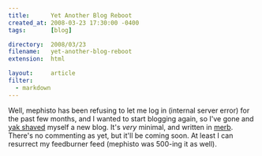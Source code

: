 ```yaml
---
title:      Yet Another Blog Reboot
created_at: 2008-03-23 17:30:00 -0400
tags:       [blog]

directory:  2008/03/23
filename:   yet-another-blog-reboot
extension:  html

layout:     article
filter:
  - markdown
---
```

Well, mephisto has been refusing to let me log in (internal server error) for the past few months, and I wanted to start blogging again, so I've gone and [yak shaved][] myself a new blog.  It's _very_ minimal, and written in [merb][].  There's no commenting as yet, but it'll be coming soon.  At least I can resurrect my feedburner feed (mephisto was 500-ing it as well).

[yak shaved]: http://sethgodin.typepad.com/seths_blog/2005/03/dont_shave_that.html
[merb]: http://www.merbivore.com/

